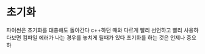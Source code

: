 # 초기화

파이썬은 초기화를 대충해도 돌아간다
c++하던 때와 다르게 빨리 선언하고 빨리 사용하다보면
컴파일 에러가 나는 경우를 놓치게 될때가 있다
초기화를 하는 것은 언제나 중요하
